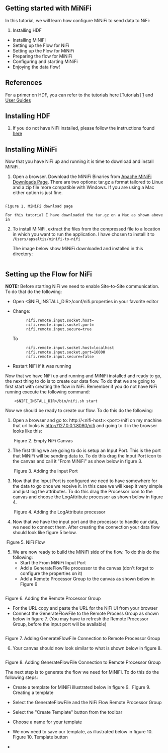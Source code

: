 ## Getting started with MiNiFi ##

In this tutorial, we will learn how configure MiNiFi to send data to NiFi:

1. Installing HDF
* Installing  MiNiFi
* Setting up the Flow for NiFi
* Setting up the Flow for MiNiFi
* Preparing the flow for MiNiFi
* Configuring and starting MiNiFi
* Enjoying the data flow!

## References ##
For a primer on HDF, you can refer to the tutorials here [Tutorials] [1] and [User Guides][2]

[1]: http://hortonworks.com/hadoop-tutorial/learning-ropes-apache-nifi/	"Tutortials"
[2]: http://hortonworks.com/products/data-center/hdf/ "User Guides"

## Installing HDF
1. If you do not have NiFi installed, please follow the instructions found [here](http://hortonworks.com/hadoop-tutorial/learning-ropes-apache-nifi/#section_3)

## Installing MiNiFi
Now that you have NiFi up and running it is time to download and install MiNiFi.

1. Open a browser. Download the MiNiFi Binaries from [Apache MiNiFi Downloads Page](http://nifi.apache.org/minifi/download.html). There are two options: tar.gz a format tailored to Linux and a zip file more compatible with Windows. If you are using a Mac either option is just fine.

 ![<Display Name>](<https://raw.githubusercontent.com/apsaltis/hcc-assets/master/getting-started-minifi-nifi/Apache_NiFi_MiNiFi_Downloads.png>)

	Figure 1. MiNiFi download page

	For this tutorial I have downloaded the tar.gz on a Mac as shown above in

2. To install MiNiFi, extract the files from the compressed file to a location in which you want to run the application. I have chosen to install it to ```/Users/apsaltis/minifi-to-nifi```

	The image below show MiNiFi downloaded and installed in this directory:

 ![<Display Name>](<https://raw.githubusercontent.com/apsaltis/hcc-assets/master/getting-started-minifi-nifi/MiNiFi_Install.png>)


## Setting up the Flow for NiFi
**NOTE:** Before starting NiFi we need to enable Site-to-Site communication. To do that do the following:

* Open <$NIFI_INSTALL_DIR>/conf/nifi.properties in your favorite editor
* Change:

			nifi.remote.input.socket.host=
			nifi.remote.input.socket.port=
			nifi.remote.input.secure=true

	To


			nifi.remote.input.socket.host=localhost
			nifi.remote.input.socket.port=10000
			nifi.remote.input.secure=false

* Restart NiFi if it was running

Now that we have NiFi up and running and MiNiFi installed and ready to go, the next thing to do is to create our data flow. To do that we are going to first start with creating the flow in NiFi. Remember if you do not have NiFi running execute the following command:

		<$NIFI_INSTALL_DIR>/bin/nifi.sh start


Now we should be ready to create our flow. To do this do the following:

1.	Open a browser and go to: http://\<nifi-host>:\<port>/nifi on my machine that url looks is http://127.0.0.1:8080/nifi and going to it in the browser looks like this:

	![<Display Name>](<https://raw.githubusercontent.com/apsaltis/hcc-assets/master/getting-started-minifi-nifi/NiFi_Clean.png>)
	Figure 2. Empty NiFi Canvas

2.	The first thing we are going to do is setup an Input Port. This is the port that MiNiFi will be sending data to. To do this drag the Input Port icon to the canvas and call it "From MiNiFi" as show below in figure 3.

	![<Display Name>](<https://raw.githubusercontent.com/apsaltis/hcc-assets/master/getting-started-minifi-nifi/InputPort.png>)
	Figure 3. Adding the Input Port

3. Now that the Input Port is configured we need to have somewhere for the data to go once we receive it. In this case we will keep it very simple and just log the attributes. To do this drag the Processor icon to the canvas and choose the LogAttribute processor as shown below in figure 4.

	![<Display Name>](<https://raw.githubusercontent.com/apsaltis/hcc-assets/master/getting-started-minifi-nifi/LogAttribute.png>)
	Figure 4. Adding the LogAttribute processor

4.	Now that we have the input port and the processor to handle our data, we need to connect them. After creating the connection your data flow should look like figure 5 below.

  ![<Display Name>](<https://raw.githubusercontent.com/apsaltis/hcc-assets/master/getting-started-minifi-nifi/nifi-flow.png>)
  Figure 5. NiFi Flow

5.  We are now ready to build the MiNiFi side of the flow. To do this do the following:
	* Start the From MiNiFi Input Port
	* Add a GenerateFlowFile processor to the canvas (don't forget to configure the properties on it)
	* Add a Remote Processor Group to the canvas as shown below in Figure 6

  ![<Display Name>](<https://raw.githubusercontent.com/apsaltis/hcc-assets/master/getting-started-minifi-nifi/AddingRPG.png>)

  Figure 6. Adding the Remote Processor Group

   * For the URL copy and paste the URL for the NiFi UI from your browser
   * Connect the GenerateFlowFile to the Remote Process Group as shown below in figure 7. (You may have to refresh the Remote Processor Group, before the input port will be available)

  ![<Display Name>](<https://raw.githubusercontent.com/apsaltis/hcc-assets/master/getting-started-minifi-nifi/AddingGFFToRPGConnection.png>)

  Figure 7. Adding GenerateFlowFile Connection to Remote Processor Group

6.  Your canvas should now look similar to what is shown below in figure 8.

  ![<Display Name>](<https://raw.githubusercontent.com/apsaltis/hcc-assets/master/getting-started-minifi-nifi/WholeFlow.png>)

  Figure 8. Adding GenerateFlowFile Connection to Remote Processor Group

The next step is to generate the flow we need for MiNiFi. To do this do the following steps:
*   Create a template for MiNiFi illustrated below in figure 9.
  ![<Display Name>](<https://raw.githubusercontent.com/apsaltis/hcc-assets/master/getting-started-minifi-nifi/CreatingTemplate.png>)
  Figure 9. Creating a template

  *   Select the GenerateFlowFile and the NiFi Flow Remote Processor Group
  *   Select the "Create Template" button from the toolbar
  *   Choose a name for your template


*   We now need to save our template, as illustrated below in figure 10.
  ![<Display Name>](<https://raw.githubusercontent.com/apsaltis/hcc-assets/master/getting-started-minifi-nifi/TemplateButton.png>)
  Figure 10. Template button

*
